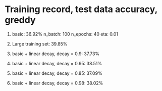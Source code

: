 Training record, test data accuracy, greddy
=================
1. basic: 36.92%
    n_batch: 100
    n_epochs: 40
    eta: 0.01

2. Large training set: 39.85%

3. basic + linear decay, decay = 0.9: 37.73%
    
4. basic + linear decay, decay = 0.95: 38.51%
    
5. basic + linear decay, decay = 0.85: 37.09%
    
6. basic + linear decay, decay = 0.98: 38.02%
    
    
